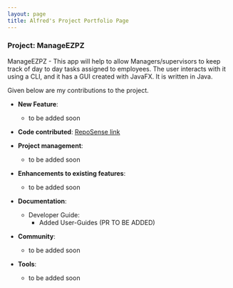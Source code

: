 ```yaml
---
layout: page
title: Alfred's Project Portfolio Page
---
```


### Project: ManageEZPZ

ManageEZPZ - This app will help to allow Managers/supervisors to keep track of day to day tasks assigned to employees. The user interacts with it using a CLI, and it has a GUI created with JavaFX. It is written in Java.

Given below are my contributions to the project.

* **New Feature**:
  * to be added soon

* **Code contributed**: [RepoSense link](https://nus-cs2103-ay2122s2.github.io/tp-dashboard/?search=alfredkohhh&sort=groupTitle&sortWithin=title&since=2022-02-18&timeframe=commit&mergegroup=&groupSelect=groupByRepos&breakdown=true&checkedFileTypes=docs~functional-code~test-code~other)

* **Project management**:
  * to be added soon

* **Enhancements to existing features**:
  * to be added soon

* **Documentation**:
  * Developer Guide:
    * Added User-Guides (PR TO BE ADDED)

* **Community**:
  * to be added soon

* **Tools**:
  * to be added soon

